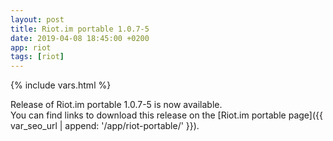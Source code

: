 ```yaml
---
layout: post
title: Riot.im portable 1.0.7-5
date: 2019-04-08 18:45:00 +0200
app: riot
tags: [riot]
---
```

{% include vars.html %}

Release of Riot.im portable 1.0.7-5 is now available.<br />
You can find links to download this release on the [Riot.im portable page]({{ var_seo_url | append: '/app/riot-portable/' }}).